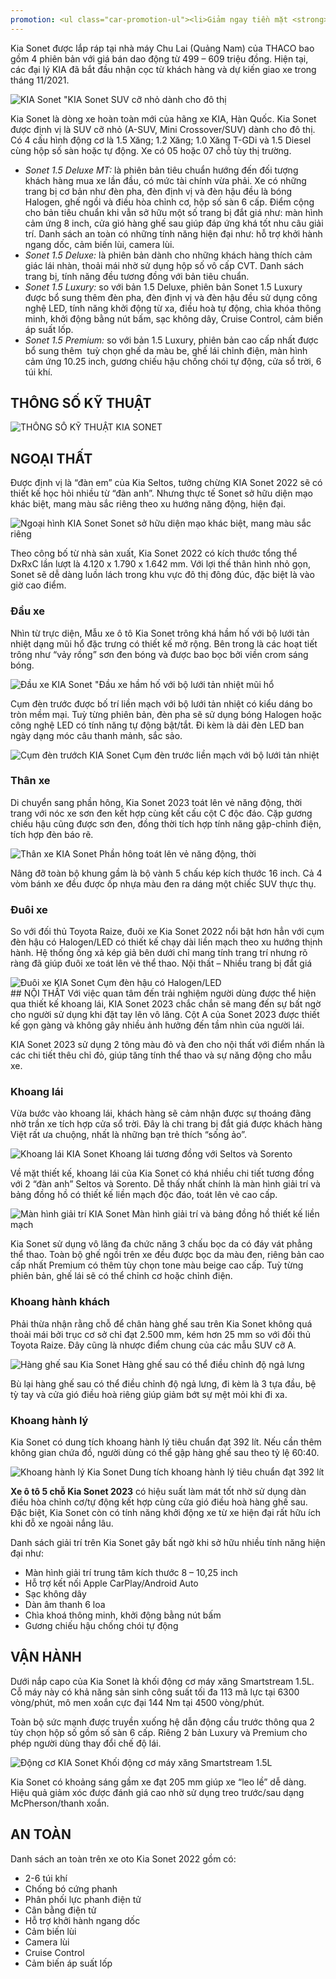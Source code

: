 ```yaml
---
promotion: <ul class="car-promotion-ul"><li>Giảm ngay tiền mặt <strong>43 triệu đồng</strong></li><li>Tặng kèm<strong>&nbsp;phụ kiện</strong> chính hãng KIA (<strong>Thảm chân, dù che mưa</strong>).</li><li>Tặng&nbsp;<strong>Film cách nhiệt Flumar.</strong></li><li>Tặng nhiên liệu khi giao xe.</li><li>Tặng bảo hành<strong>&nbsp;03 năm</strong>&nbsp;hoặc&nbsp;<strong>100.000km.</strong></li><li>Hỗ trợ mua xe với lãi suất thấp,thủ tục nhanh chóng, xét duyệt nhanh.</li><li>Kho xe đủ màu, đủ xe nhất Việt Nam.</li></ul>
---
```


Kia Sonet được lắp ráp tại nhà máy Chu Lai (Quảng Nam) của THACO bao gồm 4 phiên bản với giá bán dao động từ 499 – 609 triệu đồng. Hiện tại, các đại lý KIA đã bắt đầu nhận cọc từ khách hàng và dự kiến giao xe trong tháng 11/2021.

<div class="post-img-wrapper">
<Image src="https://res.cloudinary.com/dfhheac8o/image/upload/v1695084419/KIA/KIA%20Car/kia-k5-sonet_yrdwel.jpg" alt="KIA Sonet" fill={true} />
<span class="post-img-title">"KIA Sonet SUV cỡ nhỏ dành cho đô thị</span>
</div>

Kia Sonet là dòng xe hoàn toàn mới của hãng xe KIA, Hàn Quốc. Kia Sonet được định vị là SUV cỡ nhỏ (A-SUV, Mini Crossover/SUV) dành cho đô thị. Có 4 cấu hình động cơ là 1.5 Xăng; 1.2 Xăng; 1.0 Xăng T-GDi và 1.5 Diesel cùng hộp số sàn hoặc tự động. Xe có 05 hoặc 07 chỗ tùy thị trường.

- *Sonet 1.5 Deluxe MT:* là phiên bản tiêu chuẩn hướng đến đối tượng khách hàng mua xe lần đầu, có mức tài chính vừa phải. Xe có những trang bị cơ bản như đèn pha, đèn định vị và đèn hậu đều là bóng Halogen, ghế ngồi và điều hòa chỉnh cơ, hộp số sàn 6 cấp. Điểm cộng cho bản tiêu chuẩn khi vẫn sở hữu một số trang bị đắt giá như: màn hình cảm ứng 8 inch, cửa gió hàng ghế sau giúp đáp ứng khá tốt nhu câu giải trí. Danh sách an toàn có những tính năng hiện đại như: hỗ trợ khởi hành ngang dốc, cảm biến lùi, camera lùi.
- *Sonet 1.5 Deluxe:* là phiên bản dành cho những khách hàng thích cảm giác lái nhàn, thoải mái nhờ sử dụng hộp số vô cấp CVT. Danh sách trang bị, tính năng đều tương đồng với bản tiêu chuẩn.
- *Sonet 1.5 Luxury:* so với bản 1.5 Deluxe, phiên bản Sonet 1.5 Luxury được bổ sung thêm đèn pha, đèn định vị và đèn hậu đều sử dụng công nghệ LED, tính năng khởi động từ xa, điều hoà tự động, chìa khóa thông minh, khởi động bằng nút bấm, sạc không dây, Cruise Control, cảm biến áp suất lốp.
- *Sonet 1.5 Premium:* so với bản 1.5 Luxury, phiên bản cao cấp nhất được bổ sung thêm  tuỳ chọn ghế da màu be, ghế lái chỉnh điện, màn hình cảm ứng 10.25 inch, gương chiếu hậu chống chói tự động, cửa sổ trời, 6 túi khí.

<section id="thongso">
<h2>THÔNG SỐ KỸ THUẬT</h2>

<div class="post-img-wrapper-no-margin" style={{aspectRatio:1.769}}>
<Image src="https://res.cloudinary.com/dfhheac8o/image/upload/v1695084419/KIA/KIA%20Car/thong-so-ky-thuat-kia-sonet_sya4ag.jpg" alt="THÔNG SỐ KỸ THUẬT KIA SONET" fill={true} />
</div>

</section>

<section id="ngoaithat">
<h2>NGOẠI THẤT</h2>

Được định vị là “đàn em” của Kia Seltos, tưởng chừng KIA Sonet 2022 sẽ có thiết kế học hỏi nhiều từ “đàn anh”. Nhưng thực tế Sonet sở hữu diện mạo khác biệt, mang màu sắc riêng theo xu hướng năng động, hiện đại.

<div class="post-img-wrapper" style={{aspectRatio:1.629}}>
<Image src="https://res.cloudinary.com/dfhheac8o/image/upload/v1695084418/KIA/KIA%20Car/kia-sonet-ngoai-that_xkujzk.jpg" alt="Ngoại hình KIA Sonet" fill={true} />
<span class="post-img-title">Sonet sở hữu diện mạo khác biệt, mang màu sắc riêng</span>
</div>

Theo công bố từ nhà sản xuất, Kia Sonet 2022 có kích thước tổng thể DxRxC lần lượt là 4.120 x 1.790 x 1.642 mm. Với lợi thế thân hình nhỏ gọn, Sonet sẽ dễ dàng luồn lách trong khu vực đô thị đông đúc, đặc biệt là vào giờ cao điểm.

### Đầu xe

Nhìn từ trực diện, Mẫu xe ô tô Kia Sonet trông khá hầm hố với bộ lưới tản nhiệt dạng mũi hổ đặc trưng có thiết kế mở rộng. Bên trong là các hoạt tiết trông như “vảy rồng” sơn đen bóng và được bao bọc bởi viền crom sáng bóng.

<div class="post-img-wrapper" style={{aspectRatio:1.66667}}>
<Image src="https://res.cloudinary.com/dfhheac8o/image/upload/v1695084417/KIA/KIA%20Car/kia-sonet-dau-xe_qs21zg.jpg" alt="Đầu xe KIA Sonet" fill={true} />
<span class="post-img-title">"Đầu xe hầm hố với bộ lưới tản nhiệt mũi hổ</span>
</div>

Cụm đèn trước được bố trí liền mạch với bộ lưới tản nhiệt có kiểu dáng bo tròn mềm mại. Tuỳ từng phiên bản, đèn pha sẽ sử dụng bóng Halogen hoặc công nghệ LED có tính năng tự động bật/tắt. Đi kèm là dải đèn LED ban ngày dạng móc câu thanh mảnh, sắc sảo.

<div class="post-img-wrapper" style={{aspectRatio:1.33333}}>
<Image src="https://res.cloudinary.com/dfhheac8o/image/upload/v1695084419/KIA/KIA%20Car/kia-sonet-cum-den-truoc_kdly3g.jpg" alt="Cụm đèn trướch KIA Sonet" fill={true} />
<span class="post-img-title">Cụm đèn trước liền mạch với bộ lưới tản nhiệt</span>
</div>

### Thân xe

Di chuyển sang phần hông, Kia Sonet 2023 toát lên vẻ năng động, thời trang với nóc xe sơn đen kết hợp cùng kết cấu cột C độc đáo. Cặp gương chiếu hậu cũng được sơn đen, đồng thời tích hợp tính năng gập-chỉnh điện, tích hợp đèn báo rẽ.

<div class="post-img-wrapper">
<Image src="https://res.cloudinary.com/dfhheac8o/image/upload/v1695084417/KIA/KIA%20Car/kia-sonet-than-xe_pnxp2o.webp" alt="Thân xe KIA Sonet" fill={true} />
<span class="post-img-title">Phần hông toát lên vẻ năng động, thời </span>
</div>

Nâng đỡ toàn bộ khung gầm là bộ vành 5 chấu kép kích thước 16 inch. Cả 4 vòm bánh xe đều được ốp nhựa màu đen ra dáng một chiếc SUV thực thụ.

### Đuôi xe

So với đối thủ Toyota Raize, đuôi xe Kia Sonet 2022 nổi bật hơn hẳn với cụm đèn hậu có Halogen/LED có thiết kế chạy dài liền mạch theo xu hướng thịnh hành. Hệ thống ống xả kép giả bên dưới chỉ mang tính trang trí nhưng rõ ràng đã giúp đuôi xe toát lên vẻ thể thao.
Nội thất – Nhiều trang bị đắt giá

<div class="post-img-wrapper">
<Image src="https://res.cloudinary.com/dfhheac8o/image/upload/v1695084416/KIA/KIA%20Car/kia-sonet-duoi-xe_yzrrz6.webp" alt="Đuôi xe KIA Sonet" fill={true} />
<span class="post-img-title">Cụm đèn hậu có Halogen/LED</span>
</div>

</section>

<section id="noithat"> 
## NỘI THẤT
Với việc quan tâm đến trải nghiệm người dùng được thể hiện qua thiết kế khoang lái, KIA Sonet 2023 chắc chắn sẽ mang đến sự bất ngờ cho người sử dụng khi đặt tay lên vô lăng. Cột A của Sonet 2023 được thiết kế gọn gàng và không gây nhiều ảnh hưởng đến tầm nhìn của người lái.

KIA Sonet 2023 sử dụng 2 tông màu đỏ và đen cho nội thất với điểm nhấn là các chi tiết thêu chỉ đỏ, giúp tăng tính thể thao và sự năng động cho mẫu xe.

### Khoang lái

Vừa bước vào khoang lái, khách hàng sẽ cảm nhận được sự thoáng đãng nhờ trần xe tích hợp cửa sổ trời. Đây là chi trang bị đắt giá được khách hàng Việt rất ưa chuộng, nhất là những bạn trẻ thích “sống ảo”.

<div class="post-img-wrapper">
<Image src="https://res.cloudinary.com/dfhheac8o/image/upload/v1695084416/KIA/KIA%20Car/kia-sonet-khoang-lai_hf3mir.jpg" alt="Khoang lái KIA Sonet" fill={true} />
<span class="post-img-title">Khoang lái tương đồng với Seltos và Sorento</span>
</div>

Về mặt thiết kế, khoang lái của Kia Sonet có khá nhiều chi tiết tương đồng với 2 “đàn anh” Seltos và Sorento. Dễ thấy nhất chính là màn hình giải trí và bảng đồng hồ có thiết kế liền mạch độc đáo, toát lên vẻ cao cấp.

<div class="post-img-wrapper" style={{aspectRatio:1.58}}>
<Image src="https://res.cloudinary.com/dfhheac8o/image/upload/v1695084415/KIA/KIA%20Car/kia-sonet-man-hinh-giai-tri_suylrz.jpg" alt="Màn hình giải trí KIA Sonet" fill={true} />
<span class="post-img-title">Màn hình giải trí và bảng đồng hồ thiết kế liền mạch</span>
</div>

Kia Sonet sử dụng vô lăng đa chức năng 3 chấu bọc da có đáy vát phẳng thể thao. Toàn bộ ghế ngồi trên xe đều được bọc da màu đen, riêng bản cao cấp nhất Premium có thêm tùy chọn tone màu beige cao cấp. Tuỳ từng phiên bản, ghế lái sẽ có thể chỉnh cơ hoặc chỉnh điện.

### Khoang hành khách

Phải thừa nhận rằng chỗ để chân hàng ghế sau trên Kia Sonet không quá thoải mái bởi trục cơ sở chỉ đạt 2.500 mm, kém hơn 25 mm so với đối thủ Toyota Raize. Đây cũng là nhược điểm chung của các mẫu SUV cỡ A.

<div class="post-img-wrapper">
<Image src="https://res.cloudinary.com/dfhheac8o/image/upload/v1695084415/KIA/KIA%20Car/kia-sonet-khoang-hanh-khach_x1jjre.jpg" alt="Hàng ghế sau Kia Sonet" fill={true} />
<span class="post-img-title">Hàng ghế sau có thể điều chỉnh độ ngả lưng</span>
</div>

Bù lại hàng ghế sau có thể điều chỉnh độ ngả lưng, đi kèm là 3 tựa đầu, bệ tỳ tay và cửa gió điều hoà riêng giúp giảm bớt sự mệt mỏi khi đi xa.

### Khoang hành lý

Kia Sonet có dung tích khoang hành lý tiêu chuẩn đạt 392 lít. Nếu cần thêm không gian chứa đồ, người dùng có thể gập hàng ghế sau theo tỷ lệ 60:40.

<div class="post-img-wrapper" style={{aspectRatio:1.6}}>
<Image src="https://res.cloudinary.com/dfhheac8o/image/upload/v1695084415/KIA/KIA%20Car/kia-sonet-khoang-hanh-ly_xxy54i.jpg" alt="Khoang hành lý Kia Sonet" fill={true} />
<span class="post-img-title">Dung tích khoang hành lý tiêu chuẩn đạt 392 lít</span>
</div>

**Xe ô tô 5 chỗ Kia Sonet 2023** có hiệu suất làm mát tốt nhờ sử dụng dàn điều hòa chỉnh cơ/tự động kết hợp cùng cửa gió điều hoà hàng ghế sau. Đặc biệt, Kia Sonet còn có tính năng khởi động xe từ xe hiện đại rất hữu ích khi đỗ xe ngoài nắng lâu.

Danh sách giải trí trên Kia Sonet gây bất ngờ khi sở hữu nhiều tính năng hiện đại như:

- Màn hình giải trí trung tâm kích thước 8 – 10,25 inch
- Hỗ trợ kết nối Apple CarPlay/Android Auto
- Sạc không dây
- Dàn âm thanh 6 loa
- Chìa khoá thông minh, khởi động bằng nút bấm
- Gương chiếu hậu chống chói tự động

</section>

<section id="vanhanh">
<h2 >VẬN HÀNH</h2>
Dưới nắp capo của Kia Sonet là khối động cơ máy xăng Smartstream 1.5L. Cỗ máy này có khả năng sản sinh công suất tối đa 113 mã lực tại 6300 vòng/phút, mô men xoắn cực đại 144 Nm tại 4500 vòng/phút.

Toàn bộ sức mạnh được truyền xuống hệ dẫn động cầu trước thông qua 2 tùy chọn hộp số gồm số sàn 6 cấp. Riêng 2 bản Luxury và Premium cho phép người dùng thay đổi chế độ lái.

<div class="post-img-wrapper">
<Image src="https://res.cloudinary.com/dfhheac8o/image/upload/v1695084415/KIA/KIA%20Car/kia-sonet-dong-co_qqoiu0.jpg" alt="Động cơ KIA Sonet" fill={true} />
<span class="post-img-title">Khối động cơ máy xăng Smartstream 1.5L</span>
</div>

Kia Sonet có khoảng sáng gầm xe đạt 205 mm giúp xe “leo lề” dễ dàng. Hiệu quả giảm xóc được đánh giá cao nhờ sử dụng treo trước/sau dạng McPherson/thanh xoắn.

</section>

<section id="antoan">

<h2 >AN TOÀN</h2>
Danh sách an toàn trên xe oto Kia Sonet 2022 gồm có:

- 2-6 túi khí
- Chống bó cứng phanh
- Phân phối lực phanh điện tử
- Cân bằng điện tử
- Hỗ trợ khởi hành ngang dốc
- Cảm biến lùi
- Camera lùi
- Cruise Control
- Cảm biến áp suất lốp
</section>

